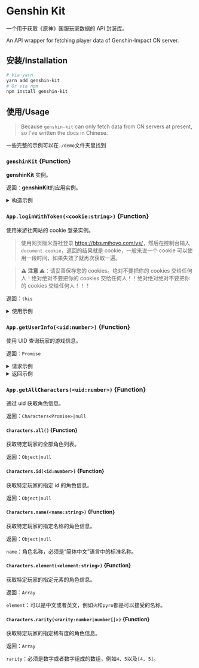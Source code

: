 # Genshin Kit

一个用于获取《原神》国服玩家数据的 API 封装库。

An API wrapper for fetching player data of Genshin-Impact CN server.

## 安装/Installation

```bash
# Via yarn
yarn add genshin-kit
# Or via npm
npm install genshin-kit
```

## 使用/Usage

> Because `genshin-kit` can only fetch data from CN servers at present, so I've written the docs in Chinese.

一些完整的示例可以在`./demo`文件夹里找到

### `genshinKit` {Function}

**genshinKit** 实例。

返回：**genshinKit**的应用实例。

<details>
<summary>构造示例</summary>

```js
const { genshinKit } = require('genshin-kit')
const App = new genshinKit()
```

</details>

### `App.loginWithToken(<cookie:string>)` {Function}

使用米游社网站的 cookie 登录实例。

> 使用网页版米游社登录 <https://bbs.mihoyo.com/ys/>，然后在控制台输入 `document.cookie`，返回的结果就是 cookie，一般来说一个 cookie 可以使用一段时间，如果失效了就再次获取一遍。

> **⚠️ 注意 ⚠️**：请妥善保存您的 cookies。绝对不要把你的 cookies 交给任何人！绝对绝对不要把你的 cookies 交给任何人！！绝对绝对绝对不要把你的 cookies 交给任何人！！！

返回：`this`

<details>
<summary>使用示例</summary>

```js
App.loginWithToken(process.env.MHY_COOKIE)
```

</details>

### `App.getUserInfo(<uid:number>)` {Function}

使用 UID 查询玩家的游戏信息。

返回：`Promise`

<details>
<summary>请求示例</summary>

```js
App.getUserInfo(100000001).then(console.log)
```

</details>

<details>
<summary>返回示例</summary>

```js
{
  retcode: 0,
  message: 'OK',
  data: {
    role: null,
    // 玩家拥有的角色
    avatars: [
      {
        "id": 10000007, // 角色 id
        "image": "https://upload-bbs.mihoyo.com/game_record/genshin/character_icon/UI_AvatarIcon_PlayerGirl.png", // 头图
        "name": "旅行者", // 角色名称
        "element": "Geo", // 元素
        "fetter": 0, // 亲密度
        "level": 1, // 等级
        "rarity": 5 // 星级
      },
      // ...
    ],
    stats: {
      active_day_number: 0, // 活跃天数
      achievement_number: 0, // 成就达成数
      win_rate: 0, // ?
      anemoculus_number: 0, // 风神瞳
      geoculus_number: 0, // 岩神瞳
      avatar_number: 0, // 获得角色数
      way_point_number: 0, // 解锁传送点
      domain_number: 0, // 解锁秘境
      spiral_abyss: '1-1', // 深境螺旋
      precious_chest_number: 0, // 珍贵宝箱
      luxurious_chest_number: 0, // 华丽宝箱
      exquisite_chest_number: 0, // 精致宝箱
      common_chest_number: 0 // 普通宝箱
    },
    // 城市声望
    city_explorations: [
      {
        "id": 1,
        "level": 8, // 声望等级
        "exploration_percentage": 1000, // 探索度
        "icon": "https://upload-bbs.mihoyo.com/game_record/genshin/city_icon/UI_ChapterIcon_Mengde.png",
        "name": "蒙德"
      },
      {
        "id": 2,
        "level": 8,
        "exploration_percentage": 1000,
        "icon": "https://upload-bbs.mihoyo.com/game_record/genshin/city_icon/UI_ChapterIcon_Liyue.png",
        "name": "璃月"
      }
    ],
    // 世界探索
    world_explorations: [
      {
        "level": 1, // 声望等级/供奉等级
        "exploration_percentage": 1000, // 探索度
        "icon": "https://upload-bbs.mihoyo.com/game_record/genshin/city_icon/UI_ChapterIcon_Dragonspine.png",
        "name": "龙脊雪山",
        "type": "Offering" // Reputation 声望 / Offering 供奉
      },
      {
        "level": 1,
        "exploration_percentage": 1000,
        "icon": "https://upload-bbs.mihoyo.com/game_record/genshin/city_icon/UI_ChapterIcon_Mengde.png",
        "name": "蒙德",
        "type": "Reputation"
      },
      {
        "level": 1,
        "exploration_percentage": 1000,
        "icon": "https://upload-bbs.mihoyo.com/game_record/genshin/city_icon/UI_ChapterIcon_Liyue.png",
        "name": "璃月",
        "type": "Reputation"
      }
    ]
  }
}
```

</details>

### `App.getAllCharacters(<uid:number>)` {Function}

通过 uid 获取角色信息。

返回：`Characters<Promise>|null`

#### `Characters.all()` {Function}

获取特定玩家的全部角色列表。

返回：`Object|null`

#### `Characters.id(<id:number>)` {Function}

获取特定玩家的指定 id 的角色信息。

返回：`Object|null`

#### `Characters.name(<name:string>)` {Function}

获取特定玩家的指定名称的角色信息。

返回：`Object|null`

`name`：角色名称，必须是“简体中文”语言中的标准名称。

#### `Characters.element(<element:string>)` {Function}

获取特定玩家的指定元素的角色信息。

返回：`Array`

`element`：可以是中文或者英文，例如`火`和`pyro`都是可以接受的名称。

#### `Characters.rarity(<rarity:number|number[]>)` {Function}

获取特定玩家的指定稀有度的角色信息。

返回：`Array`

`rarity`：必须是数字或者数字组成的数组，例如`4`、`5`以及`[4, 5]`。